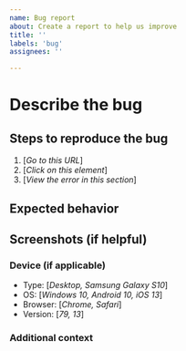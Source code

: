 ```yaml
---
name: Bug report
about: Create a report to help us improve
title: ''
labels: 'bug'
assignees: ''

---
```


# Describe the bug


## Steps to reproduce the bug
1. [*Go to this URL*]
2. [*Click on this element*]
3. [*View the error in this section*]

## Expected behavior


## Screenshots (if helpful)


### Device (if applicable)
 - Type: [*Desktop, Samsung Galaxy S10*]
 - OS: [*Windows 10, Android 10, iOS 13*]
 - Browser: [*Chrome, Safari*]
 - Version: [*79, 13*]

### Additional context
